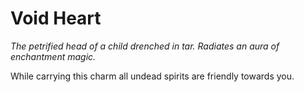 # Void Heart

*The petrified head of a child drenched in tar. Radiates an aura of enchantment magic.*

While carrying this charm all undead spirits are friendly towards you.
